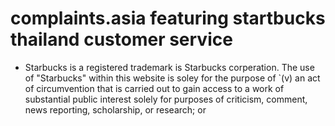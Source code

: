 # complaints.asia featuring startbucks thailand customer service

- Starbucks is a registered trademark is Starbucks corperation. The use of "Starbucks" within this website is soley for the purpose of `(v) an act of circumvention that is carried out to gain access to a work of substantial public interest solely for purposes of criticism, comment, news reporting, scholarship, or research; or
